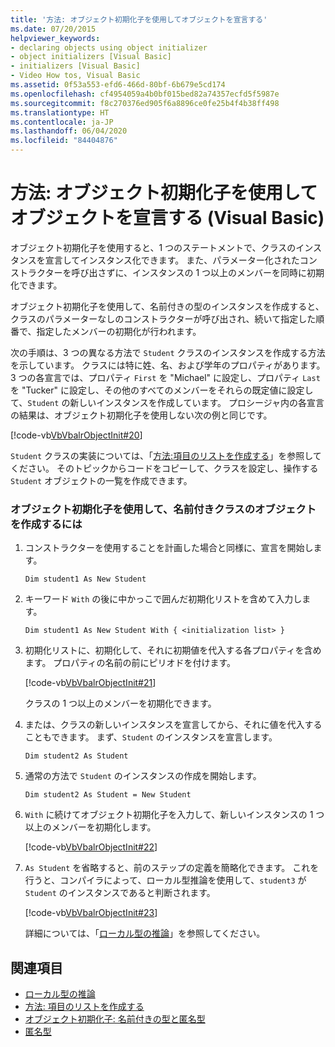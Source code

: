 ```yaml
---
title: '方法: オブジェクト初期化子を使用してオブジェクトを宣言する'
ms.date: 07/20/2015
helpviewer_keywords:
- declaring objects using object initializer
- object initializers [Visual Basic]
- initializers [Visual Basic]
- Video How tos, Visual Basic
ms.assetid: 0f53a553-efd6-466d-80bf-6b679e5cd174
ms.openlocfilehash: cf4954059a4b0bf015bed82a74357ecfd5f5987e
ms.sourcegitcommit: f8c270376ed905f6a8896ce0fe25b4f4b38ff498
ms.translationtype: HT
ms.contentlocale: ja-JP
ms.lasthandoff: 06/04/2020
ms.locfileid: "84404876"
---
```

# <a name="how-to-declare-an-object-by-using-an-object-initializer-visual-basic"></a>方法: オブジェクト初期化子を使用してオブジェクトを宣言する (Visual Basic)
オブジェクト初期化子を使用すると、1 つのステートメントで、クラスのインスタンスを宣言してインスタンス化できます。 また、パラメーター化されたコンストラクターを呼び出さずに、インスタンスの 1 つ以上のメンバーを同時に初期化できます。  
  
 オブジェクト初期化子を使用して、名前付きの型のインスタンスを作成すると、クラスのパラメーターなしのコンストラクターが呼び出され、続いて指定した順番で、指定したメンバーの初期化が行われます。  
  
 次の手順は、3 つの異なる方法で `Student` クラスのインスタンスを作成する方法を示しています。 クラスには特に姓、名、および学年のプロパティがあります。 3 つの各宣言では、プロパティ `First` を "Michael" に設定し、プロパティ `Last` を "Tucker" に設定し、その他のすべてのメンバーをそれらの既定値に設定して、`Student` の新しいインスタンスを作成しています。 プロシージャ内の各宣言の結果は、オブジェクト初期化子を使用しない次の例と同じです。  
  
 [!code-vb[VbVbalrObjectInit#20](~/samples/snippets/visualbasic/VS_Snippets_VBCSharp/VbVbalrObjectInit/VB/Class2.vb#20)]  
  
 `Student` クラスの実装については、「[方法:項目のリストを作成する](../../concepts/linq/how-to-create-a-list-of-items.md)」を参照してください。 そのトピックからコードをコピーして、クラスを設定し、操作する `Student` オブジェクトの一覧を作成できます。  
  
### <a name="to-create-an-object-of-a-named-class-by-using-an-object-initializer"></a>オブジェクト初期化子を使用して、名前付きクラスのオブジェクトを作成するには  
  
1. コンストラクターを使用することを計画した場合と同様に、宣言を開始します。  
  
     `Dim student1 As New Student`  
  
2. キーワード `With` の後に中かっこで囲んだ初期化リストを含めて入力します。  
  
     `Dim student1 As New Student With { <initialization list> }`  
  
3. 初期化リストに、初期化して、それに初期値を代入する各プロパティを含めます。 プロパティの名前の前にピリオドを付けます。  
  
     [!code-vb[VbVbalrObjectInit#21](~/samples/snippets/visualbasic/VS_Snippets_VBCSharp/VbVbalrObjectInit/VB/Class2.vb#21)]  
  
     クラスの 1 つ以上のメンバーを初期化できます。  
  
4. または、クラスの新しいインスタンスを宣言してから、それに値を代入することもできます。 まず、`Student` のインスタンスを宣言します。  
  
     `Dim student2 As Student`  
  
5. 通常の方法で `Student` のインスタンスの作成を開始します。  
  
     `Dim student2 As Student = New Student`  
  
6. `With` に続けてオブジェクト初期化子を入力して、新しいインスタンスの 1 つ以上のメンバーを初期化します。  
  
     [!code-vb[VbVbalrObjectInit#22](~/samples/snippets/visualbasic/VS_Snippets_VBCSharp/VbVbalrObjectInit/VB/Class2.vb#22)]  
  
7. `As Student` を省略すると、前のステップの定義を簡略化できます。 これを行うと、コンパイラによって、ローカル型推論を使用して、`student3` が `Student` のインスタンスであると判断されます。  
  
     [!code-vb[VbVbalrObjectInit#23](~/samples/snippets/visualbasic/VS_Snippets_VBCSharp/VbVbalrObjectInit/VB/Class2.vb#23)]  
  
     詳細については、「[ローカル型の推論](../variables/local-type-inference.md)」を参照してください。  
  
## <a name="see-also"></a>関連項目

- [ローカル型の推論](../variables/local-type-inference.md)
- [方法: 項目のリストを作成する](../../concepts/linq/how-to-create-a-list-of-items.md)
- [オブジェクト初期化子: 名前付きの型と匿名型](object-initializers-named-and-anonymous-types.md)
- [匿名型](anonymous-types.md)
